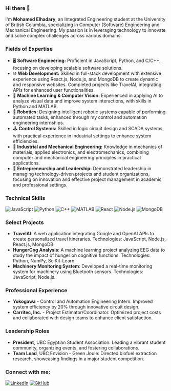 ### Hi there 👋

I'm **Mohamed Elhadary**, an Integrated Engineering student at the University of British Columbia, specializing in Computer (Software) Engineering and Mechanical Engineering. My passion is in leveraging technology to innovate and solve complex challenges across various domains.

### Fields of Expertise
- 🖥️ **Software Engineering:** Proficient in JavaScript, Python, and C/C++, focusing on developing scalable software solutions.
- 🌐 **Web Development:** Skilled in full-stack development with extensive experience using React.js, Node.js, and MongoDB to create dynamic and responsive websites. Completed projects like TravelAI, integrating APIs for enhanced user functionalities.
- 🧠 **Machine Learning & Computer Vision:** Experienced in applying AI to analyze visual data and improve system interactions, with skills in Python and MATLAB.
- 🤖 **Robotics:** Designing intelligent robotic systems capable of performing automated tasks, enhanced through my control and automation engineering internships.
- 🕹️ **Control Systems:** Skilled in logic circuit design and SCADA systems, with practical experience in industrial settings to enhance system efficiencies.
- 🔧 **Industrial and Mechanical Engineering:** Knowledge in mechanics of materials, applied electronics, and electromechanics, combining computer and mechanical engineering principles in practical applications.
- 💼 **Entrepreneurship and Leadership:** Demonstrated leadership in managing technology-driven projects and student organizations, focusing on innovation and effective project management in academic and professional settings.


### Technical Skills
![JavaScript](https://img.shields.io/badge/-JavaScript-F7DF1E?style=flat&logo=javascript&logoColor=black)
![Python](https://img.shields.io/badge/-Python-3776AB?style=flat&logo=Python&logoColor=white)
![C++](https://img.shields.io/badge/-C++-00599C?style=flat&logo=cplusplus&logoColor=white)
![MATLAB](https://img.shields.io/badge/-MATLAB-0076A8?style=flat&logo=matlab&logoColor=white)
![React](https://img.shields.io/badge/-React-61DAFB?style=flat&logo=react&logoColor=black)
![Node.js](https://img.shields.io/badge/-Node.js-339933?style=flat&logo=nodedotjs&logoColor=white)
![MongoDB](https://img.shields.io/badge/-MongoDB-47A248?style=flat&logo=mongodb&logoColor=white)

### Select Projects
- **TravelAI**: A web application integrating Google and OpenAI APIs to create personalized travel itineraries. Technologies: JavaScript, Node.js, React.js, MongoDB.
- **HungerCog Analysis**: A machine learning project analyzing EEG data to study the impact of hunger on cognitive functions. Technologies: Python, NumPy, SciKit-Learn.
- **Machinery Monitoring System**: Developed a real-time monitoring system for machinery using Bluetooth sensors. Technologies: JavaScript, Node.js.

### Professional Experience
- **Yokogawa** - Control and Automation Engineering Intern. Improved system efficiency by 20% through innovative circuit design.
- **Carritec, Inc.** - Project Estimator/Coordinator. Optimized project costs and collaborated with design teams to enhance client satisfaction.

### Leadership Roles
- **President**, UBC Egyptian Student Association: Leading a vibrant student community, organizing events, and fostering collaborations.
- **Team Lead**, UBC Envision - Green Joule: Directed biofuel extraction research, showcasing findings in a major student competition.

### Connect with me:
[![LinkedIn](https://img.shields.io/badge/-LinkedIn-0077B5?style=flat&logo=linkedin&logoColor=white)](https://www.linkedin.com/in/mohamedelhadary)
[![GitHub](https://img.shields.io/badge/-GitHub-181717?style=flat&logo=github&logoColor=white)](https://github.com/moelhadary)
